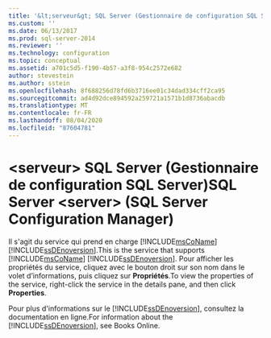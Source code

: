 ```yaml
---
title: '&lt;serveur&gt; SQL Server (Gestionnaire de configuration SQL Server) | Microsoft Docs'
ms.custom: ''
ms.date: 06/13/2017
ms.prod: sql-server-2014
ms.reviewer: ''
ms.technology: configuration
ms.topic: conceptual
ms.assetid: a701c5d5-f190-4b57-a3f8-954c2572e682
author: stevestein
ms.author: sstein
ms.openlocfilehash: 8f688256d78fd6b3716ee01c34dad334cff2ca95
ms.sourcegitcommit: ad4d92dce894592a259721a1571b1d8736abacdb
ms.translationtype: MT
ms.contentlocale: fr-FR
ms.lasthandoff: 08/04/2020
ms.locfileid: "87604781"
---
```

# <a name="sql-server-ltservergt-sql-server-configuration-manager"></a><span data-ttu-id="c669d-102">&lt;serveur&gt; SQL Server (Gestionnaire de configuration SQL Server)</span><span class="sxs-lookup"><span data-stu-id="c669d-102">SQL Server &lt;server&gt; (SQL Server Configuration Manager)</span></span>
  <span data-ttu-id="c669d-103">Il s'agit du service qui prend en charge [!INCLUDE[msCoName](../../includes/msconame-md.md)] [!INCLUDE[ssDEnoversion](../../includes/ssdenoversion-md.md)].</span><span class="sxs-lookup"><span data-stu-id="c669d-103">This is the service that supports [!INCLUDE[msCoName](../../includes/msconame-md.md)] [!INCLUDE[ssDEnoversion](../../includes/ssdenoversion-md.md)].</span></span> <span data-ttu-id="c669d-104">Pour afficher les propriétés du service, cliquez avec le bouton droit sur son nom dans le volet d’informations, puis cliquez sur **Propriétés**.</span><span class="sxs-lookup"><span data-stu-id="c669d-104">To view the properties of the service, right-click the service in the details pane, and then click **Properties**.</span></span>  
  
 <span data-ttu-id="c669d-105">Pour plus d'informations sur le [!INCLUDE[ssDEnoversion](../../includes/ssdenoversion-md.md)], consultez la documentation en ligne.</span><span class="sxs-lookup"><span data-stu-id="c669d-105">For information about the [!INCLUDE[ssDEnoversion](../../includes/ssdenoversion-md.md)], see Books Online.</span></span>  
  
  
